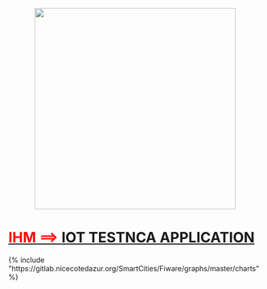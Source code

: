 <p align="center">
  <img src="http://16-u0117.intranice.ville-nice.fr:5555/site_media/images/téléchargement.png" width="400"/>
</p>
<p>
    <h1><u><font color="red">IHM ==></font> </u><a href="http://16-u0117.intranice.ville-nice.fr:5555/"> IOT TESTNCA APPLICATION </a></h1>
</p>
{% include "https://gitlab.nicecotedazur.org/SmartCities/Fiware/graphs/master/charts" %}